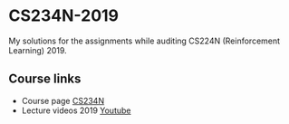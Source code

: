 # CS234N-2019

My solutions for the assignments while auditing CS224N (Reinforcement Learning) 2019. 


## Course links
- Course page [CS234N](http://web.stanford.edu/class/cs234/index.html)
- Lecture videos 2019 [Youtube](https://www.youtube.com/playlist?list=PLoROMvodv4rOSOPzutgyCTapiGlY2Nd8u)
